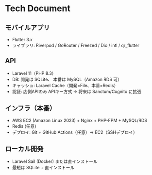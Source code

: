 # Tech Document

## モバイルアプリ
- Flutter 3.x
- ライブラリ: Riverpod / GoRouter / Freezed / Dio / intl / qr_flutter

## API
- Laravel 11（PHP 8.3）
- DB: 開発は SQLite、 本番は MySQL（Amazon RDS 可）
- キャッシュ: Laravel Cache（開発=File、本番=Redis）
- 認証: 店側APIのみ APIキー方式 → 将来は Sanctum/Cognito に拡張

## インフラ（本番）
- AWS EC2 (Amazon Linux 2023) + Nginx + PHP-FPM + MySQL/RDS
- Redis (任意)
- デプロイ: Git + GitHub Actions（任意）→ EC2（SSHデプロイ）

## ローカル開発
- Laravel Sail (Docker) または直インストール
- 最短は SQLite + 直インストール
